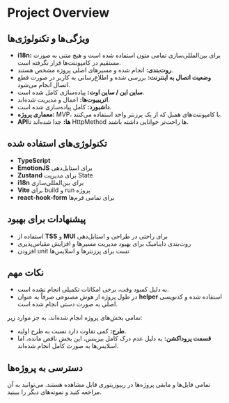 # Project Overview
 

## ویژگی‌ها و تکنولوژی‌ها

- **i18n:** برای بین‌المللی‌سازی تمامی متون استفاده شده است و هیچ متنی به صورت مستقیم در کامپوننت‌ها قرار نگرفته است.  
- **روت‌بندی:** انجام شده و مسیرهای اصلی پروژه مشخص هستند.  
- **وضعیت اتصال به اینترنت:** بررسی شده و اطلاع‌رسانی به کاربر در صورت قطع اتصال انجام می‌شود.  
- **ساین این / ساین اوت:** پیاده‌سازی کامل شده است.  
- **اتریبیوت‌ها:** اعمال و مدیریت شده‌اند.  
- **داشبورد:** کامل پیاده‌سازی شده است.  
- **معماری پروژه:** MVP، با کامپوننت‌های همبل که از یک پرزنتر واحد استفاده می‌کنند.  
- **APIها:** جدا شده‌اند تا HttpMethod ها راحت‌تر خوانایی داشته باشند.  

## تکنولوژی‌های استفاده شده

- **TypeScript**  
- **EmotionJS** برای استایل‌دهی  
- **Zustand** برای مدیریت State  
- **i18n** برای بین‌المللی‌سازی  
- **Vite** برای build و run پروژه  
- **react-hook-form** برای تمامی فرم‌ها  

## پیشنهادات برای بهبود

- استفاده از **TSS** و **MUI** برای راحتی در طراحی و استایل‌دهی  
- روت‌بندی داینامیک برای بهبود مدیریت مسیرها و افزایش مقیاس‌پذیری  
- افزودن unit تست برای پرزنترها و اسلایس‌ها  

## نکات مهم

- به دلیل کمبود وقت، برخی امکانات تکمیلی انجام نشده است.  
- در طول پروژه از هوش مصنوعی صرفاً به عنوان **helper** استفاده شده و کدنویسی اصلی به صورت دستی انجام شده است. 



تمامی بخش‌های پروژه انجام شده‌اند، به جز موارد زیر:

- **طرح:** کمی تفاوت دارد نسبت به طرح اولیه.  
- **قسمت پروداکشن:** به دلیل عدم درک کامل بیزینس، این بخش ناقص مانده، اما اسلایس‌ها به صورت کامل انجام شده‌اند. 


## دسترسی به پروژه‌ها

تمامی فایل‌ها و مابقی پروژه‌ها در ریپوزیتوری قابل مشاهده هستند. می‌توانید به آن مراجعه کنید و نمونه‌های دیگر را ببینید.  
